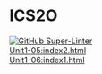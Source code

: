 # ICS2O
[![GitHub Super-Linter](https://github.com/amelia-mohr/ICS2O/workflows/Lint%20Code%20Base/badge.svg)](https://github.com/marketplace/actions/super-linter)
<br>
[Unit1-05:index2.html](./Unit%201/Unit%201-05/index2.html)
<br>
[Unit1-06:index1.html](./Unit%201/Unit%201-06/index.html)
